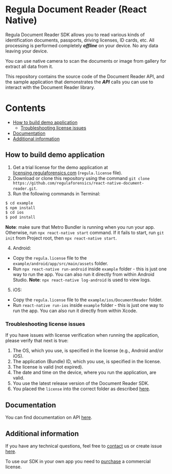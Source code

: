 #  Regula Document Reader (React Native)
Regula Document Reader SDK allows you to read various kinds of identification documents, passports, driving licenses, ID cards, etc. All processing is performed completely _**offline**_ on your device. No any data leaving your device.

You can use native camera to scan the documents or image from gallery for extract all data from it.

This repository contains the source code of the Document Reader API, and the sample application that demonstrates the _**API**_ calls you can use to interact with the Document Reader library.

# Contents
* [How to build demo application](#how-to-build-demo-application)
    * [Troubleshooting license issues](#troubleshooting-license-issues)
* [Documentation](#documentation)
* [Additional information](#additional-information)

## How to build demo application
1. Get a trial license for the demo application at [licensing.regulaforensics.com](https://licensing.regulaforensics.com/) (`regula.license` file).
2. Download or clone this repository using the command `git clone https://github.com/regulaforensics/react-native-document-reader.git`.
3. Run the following commands in Terminal:
```bash
$ cd example
$ npm install
$ cd ios
$ pod install
```

**Note**: make sure that Metro Bundler is running when you run your app. Otherwise, run `npx react-native start` command. If it fails to start, run `git init` from Project root, then `npx react-native start`.

4. Android:
  * Copy the `regula.license` file to the `example/android/app/src/main/assets` folder.
  * Run `npx react-native run-android` inside `example` folder - this is just one way to run the app. You can also run it directly from within Android Studio. **Note**: `npx react-native log-android` is used to view logs.

5. iOS:
  * Copy the `regula.license` file to the `example/ios/DocumentReader` folder.
  * Run `react-native run-ios` inside `example` folder - this is just one way to run the app. You can also run it directly from within Xcode.

### Troubleshooting license issues
If you have issues with license verification when running the application, please verify that next is true:
1. The OS, which you use, is specified in the license (e.g., Android and/or iOS).
2. The application (Bundle) ID, which you use, is specified in the license.
3. The license is valid (not expired).
4. The date and time on the device, where you run the application, are valid.
5. You use the latest release version of the Document Reader SDK.
6. You placed the  `license` into the correct folder as described [here](#how-to-build-demo-application).

## Documentation
You can find documentation on API [here](https://docs.regulaforensics.com/react-native).

## Additional information
If you have any technical questions, feel free to [contact](mailto:react.support@regulaforensics.com) us or create issue [here](https://github.com/regulaforensics/react-native-document-reader/issues).

To use our SDK in your own app you need to [purchase](https://pipedrivewebforms.com/form/394a3706041290a04fbd0d18e7d7810f1841159) a commercial license.
